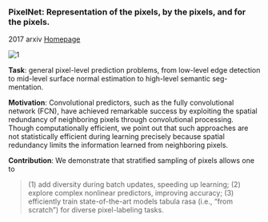 ### PixelNet: Representation of the pixels, by the pixels, and for the pixels.
2017 arxiv [Homepage](http://www.cs.cmu.edu/~aayushb/pixelNet/)

![1](https://github.com/jinghongkyq/jinghongkyq.github.io/raw/master/PaperReading/data/Pixelnet.png)

**Task**: general pixel-level prediction problems, from low-level edge detection to mid-level surface normal estimation to high-level semantic seg-
mentation.

**Motivation**: Convolutional predictors, such as the fully convolutional network (FCN), have achieved remarkable success by 
exploiting the spatial redundancy of neighboring pixels through convolutional processing. Though computationally efficient, 
we point out that such approaches are not statistically efficient during learning precisely because spatial redundancy limits 
the information learned from neighboring pixels.

**Contribution**: We demonstrate that stratified sampling of pixels allows one to 
> (1) add diversity during batch updates, speeding up learning; 
> (2) explore complex nonlinear predictors, improving accuracy;
> (3) efficiently train state-of-the-art models tabula rasa (i.e., “from scratch”) for diverse pixel-labeling tasks. 

